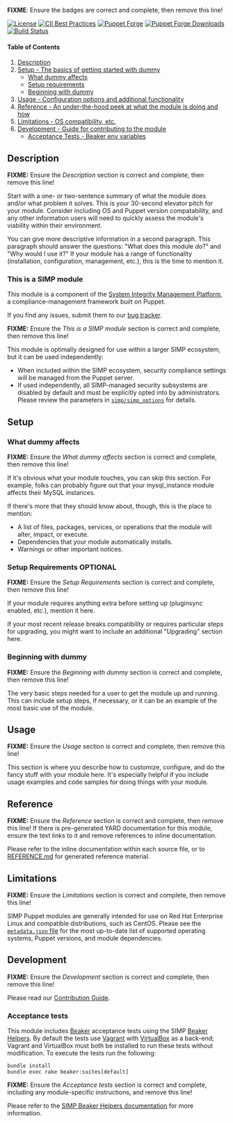 **FIXME**: Ensure the badges are correct and complete, then remove this line!

[![License](https://img.shields.io/:license-apache-blue.svg)](http://www.apache.org/licenses/LICENSE-2.0.html)
[![CII Best Practices](https://bestpractices.coreinfrastructure.org/projects/73/badge)](https://bestpractices.coreinfrastructure.org/projects/73)
[![Puppet Forge](https://img.shields.io/puppetforge/v/simp/dummy.svg)](https://forge.puppetlabs.com/simp/dummy)
[![Puppet Forge Downloads](https://img.shields.io/puppetforge/dt/simp/dummy.svg)](https://forge.puppetlabs.com/simp/dummy)
[![Build Status](https://travis-ci.org/simp/pupmod-simp-dummy.svg)](https://travis-ci.org/simp/pupmod-simp-dummy)

#### Table of Contents

<!-- vim-markdown-toc GFM -->
1. [Description](#description)
2. [Setup - The basics of getting started with dummy](#setup)
    * [What dummy affects](#what-dummy-affects)
    * [Setup requirements](#setup-requirements)
    * [Beginning with dummy](#beginning-with-dummy)
3. [Usage - Configuration options and additional functionality](#usage)
4. [Reference - An under-the-hood peek at what the module is doing and how](#reference)
5. [Limitations - OS compatibility, etc.](#limitations)
6. [Development - Guide for contributing to the module](#development)
    * [Acceptance Tests - Beaker env variables](#acceptance-tests)

<!-- vim-markdown-toc -->

## Description

**FIXME:** Ensure the *Description* section is correct and complete, then remove this line!

Start with a one- or two-sentence summary of what the module does and/or what
problem it solves. This is your 30-second elevator pitch for your module.
Consider including OS and Puppet version compatability, and any other
information users will need to quickly assess the module's viability within
their environment.

You can give more descriptive information in a second paragraph. This paragraph
should answer the questions: "What does this module *do*?" and "Why would I use
it?" If your module has a range of functionality (installation, configuration,
management, etc.), this is the time to mention it.

### This is a SIMP module

This module is a component of the [System Integrity Management
Platform](https://simp-project.com), a compliance-management framework built on
Puppet.

If you find any issues, submit them to our [bug
tracker](https://simp-project.atlassian.net/).

**FIXME:** Ensure the *This is a SIMP module* section is correct and complete, then remove this line!

This module is optimally designed for use within a larger SIMP ecosystem, but
it can be used independently:

 * When included within the SIMP ecosystem, security compliance settings will
   be managed from the Puppet server.
 * If used independently, all SIMP-managed security subsystems are disabled by
   default and must be explicitly opted into by administrators.  Please review
   the parameters in
   [`simp/simp_options`](https://github.com/simp/pupmod-simp-simp_options) for
   details.

## Setup

### What dummy affects

**FIXME:** Ensure the *What dummy affects* section is correct and complete, then remove this line!

If it's obvious what your module touches, you can skip this section. For
example, folks can probably figure out that your mysql_instance module affects
their MySQL instances.

If there's more that they should know about, though, this is the place to
mention:

 * A list of files, packages, services, or operations that the module will
   alter, impact, or execute.
 * Dependencies that your module automatically installs.
 * Warnings or other important notices.

### Setup Requirements **OPTIONAL**

**FIXME:** Ensure the *Setup Requirements* section is correct and complete, then remove this line!

If your module requires anything extra before setting up (pluginsync enabled,
etc.), mention it here.

If your most recent release breaks compatibility or requires particular steps
for upgrading, you might want to include an additional "Upgrading" section
here.

### Beginning with dummy

**FIXME:** Ensure the *Beginning with dummy* section is correct and complete, then remove this line!

The very basic steps needed for a user to get the module up and running. This
can include setup steps, if necessary, or it can be an example of the most
basic use of the module.

## Usage

**FIXME:** Ensure the *Usage* section is correct and complete, then remove this line!

This section is where you describe how to customize, configure, and do the
fancy stuff with your module here. It's especially helpful if you include usage
examples and code samples for doing things with your module.

## Reference

**FIXME:** Ensure the *Reference* section is correct and complete, then remove this line!  If there is pre-generated YARD documentation for this module, ensure the text links to it and remove references to inline documentation.

Please refer to the inline documentation within each source file, or to
[REFERENCE.md](./REFERENCE.md) for generated reference material.

## Limitations

**FIXME:** Ensure the *Limitations* section is correct and complete, then remove this line!

SIMP Puppet modules are generally intended for use on Red Hat Enterprise Linux
and compatible distributions, such as CentOS. Please see the
[`metadata.json` file](./metadata.json) for the most up-to-date list of
supported operating systems, Puppet versions, and module dependencies.

## Development

**FIXME:** Ensure the *Development* section is correct and complete, then remove this line!

Please read our [Contribution Guide](https://simp-doc.readthedocs.io/en/stable/contributors_guide/index.html).

### Acceptance tests

This module includes [Beaker](https://github.com/puppetlabs/beaker) acceptance
tests using the SIMP [Beaker Helpers](https://github.com/simp/rubygem-simp-beaker-helpers).
By default the tests use [Vagrant](https://www.vagrantup.com/) with
[VirtualBox](https://www.virtualbox.org) as a back-end; Vagrant and VirtualBox
must both be installed to run these tests without modification. To execute the
tests run the following:

```shell
bundle install
bundle exec rake beaker:suites[default]
```

**FIXME:** Ensure the *Acceptance tests* section is correct and complete, including any module-specific instructions, and remove this line!

Please refer to the [SIMP Beaker Helpers documentation](https://github.com/simp/rubygem-simp-beaker-helpers/blob/master/README.md)
for more information.
